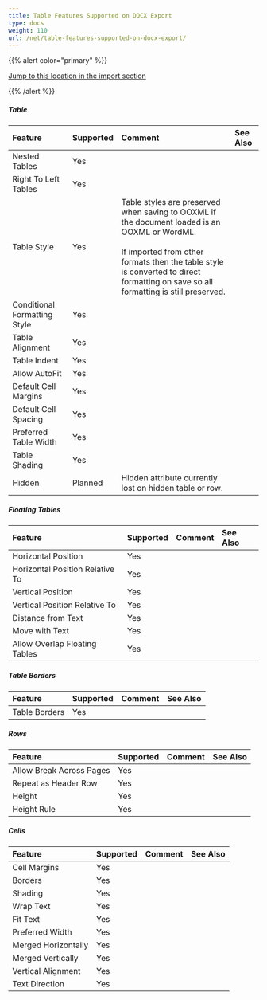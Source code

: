 ```yaml
---
title: Table Features Supported on DOCX Export
type: docs
weight: 110
url: /net/table-features-supported-on-docx-export/
---
```


{{% alert color="primary" %}} 

[Jump to this location in the import section](/words/net/table-features-supported-on-docx-import/)

{{% /alert %}} 
##### **Table**

|**Feature**|**Supported**|**Comment**|**See Also**|
| :- | :- | :- | :- |
|Nested Tables |Yes | | |
|Right To Left Tables |Yes | | |
|Table Style |Yes |Table styles are preserved when saving to OOXML if the document loaded is an OOXML or WordML. <br><br>If imported from other formats then the table style is converted to direct formatting on save so all formatting is still preserved. | |
|Conditional Formatting Style |Yes | | |
|Table Alignment |Yes | | |
|Table Indent |Yes | | |
|Allow AutoFit |Yes | | |
|Default Cell Margins |Yes | | |
|Default Cell Spacing |Yes | | |
|Preferred Table Width |Yes | | |
|Table Shading |Yes | | |
|Hidden |Planned |Hidden attribute currently lost on hidden table or row. | |
##### **Floating Tables**

|**Feature**|**Supported**|**Comment**|**See Also**|
| :- | :- | :- | :- |
|Horizontal Position |Yes | | |
|Horizontal Position Relative To |Yes | | |
|Vertical Position |Yes | | |
|Vertical Position Relative To |Yes | | |
|Distance from Text |Yes | | |
|Move with Text |Yes | | |
|Allow Overlap Floating Tables |Yes | | |
##### **Table Borders**

|**Feature**|**Supported**|**Comment**|**See Also**|
| :- | :- | :- | :- |
|Table Borders |Yes | | |
##### **Rows**

|**Feature**|**Supported**|**Comment**|**See Also**|
| :- | :- | :- | :- |
|Allow Break Across Pages |Yes | | |
|Repeat as Header Row |Yes | | |
|Height |Yes | | |
|Height Rule |Yes | | |
##### **Cells**

|**Feature**|**Supported**|**Comment**|**See Also**|
| :- | :- | :- | :- |
|Cell Margins |Yes | | |
|Borders |Yes | | |
|Shading |Yes | | |
|Wrap Text |Yes | | |
|Fit Text |Yes | | |
|Preferred Width |Yes | | |
|Merged Horizontally |Yes | | |
|Merged Vertically |Yes | | |
|Vertical Alignment |Yes | | |
|Text Direction |Yes | | |

